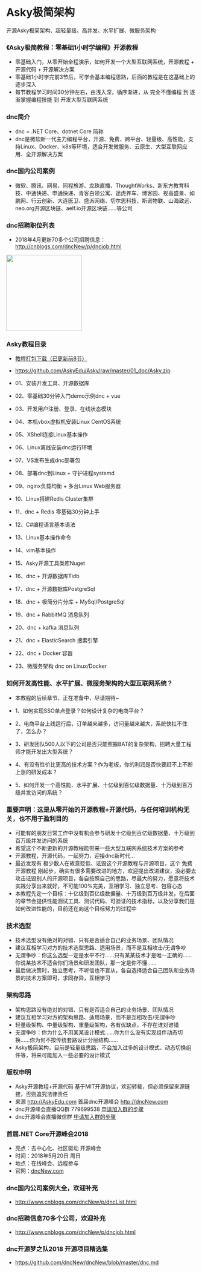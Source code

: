 # Asky极简架构
开源Asky极简架构、超轻量级、高并发、水平扩展、微服务架构

### 《Asky极简教程：零基础1小时学编程》开源教程

* 零基础入门，从零开始全程演示，如何开发一个大型互联网系统，开源教程 + 开源代码 + 开源解决方案
* 零基础1小时学完前3节后，可学会基本编程思路，后面的教程是在这基础上的逐步深入
* 每节教程学习时间30分钟左右，由浅入深，循序渐进，从 完全不懂编程 到 逐渐掌握编程技能 到 开发大型互联网系统

### dnc简介

* dnc = .NET Core、dotnet Core 简称
* dnc是微软新一代主力编程平台，开源、免费、跨平台、轻量级、高性能，支持Linux、Docker、k8s等环境，适合开发微服务、云原生、大型互联网应用、全开源解决方案

### dnc国内公司案例

* 微软、腾讯、网易、同程旅游、龙珠直播、ThoughtWorks、新东方教育科技、中通快递、申通快递、青客白领公寓、途虎养车、博客园、视高盛景、如鹏网、行云创新、大连医卫、盛派网络、切尔思科技、斯诺物联、山海致远、neo.org开源区块链、aelf.io开源区块链……等公司

### dnc招聘职位列表

* 2018年4月更新70多个公司招聘信息：http://cnblogs.com/dncNew/p/dncjob.html

<div align="left">
<img src="https://github.com/dncNew/dncNew/raw/master/img/a2.jpg" height="200"  >
</div>

### Asky教程目录

* [教程打包下载（已更新前8节）](https://github.com/AskyEdu/Asky/raw/master/01_doc/Asky.zip)
* https://github.com/AskyEdu/Asky/raw/master/01_doc/Asky.zip

* 01、安装开发工具、开源数据库
* 02、零基础30分钟入门demo示例dnc + vue
* 03、开发用户注册、登录、在线状态模块
* 04、本机vbox虚拟机安装Linux CentOS系统
* 05、XShell连接Linux基本操作
* 06、Linux离线安装dnc运行环境
* 07、VS发布生成dnc部署包
* 08、部署dnc到Linux + 守护进程systemd
* 09、nginx负载均衡 + 多台Linux Web服务器
* 10、Linux搭建Redis Cluster集群
* 11、dnc + Redis 零基础30分钟上手
* 12、C#编程语言基本语法
* 13、Linux基本操作命令
* 14、vim基本操作
* 15、Asky开源工具类库Nuget
* 16、dnc + 开源数据库Tidb
* 17、dnc + 开源数据库PostgreSql
* 18、dnc + 极简分片分库 + MySql/PostgreSql
* 19、dnc + RabbitMQ 消息队列
* 20、dnc + kafka 消息队列
* 21、dnc + ElasticSearch 搜索引擎
* 22、dnc + Docker 容器
* 23、微服务架构 dnc on Linux/Docker


### 如何开发高性能、水平扩展、微服务架构的大型互联网系统？

* 本教程的后续章节，正在准备中，尽请期待~

* 1、如何实现SSO单点登录？如何设计复杂的电商平台？
* 2、电商平台上线运行后，订单越来越多，访问量越来越大，系统快扛不住了，怎么办？
* 3、研发团队500人以下的公司是否只能照搬BAT的复杂架构，招聘大量工程师才能开发出大型系统？
* 4、有没有性价比更高的技术方案？作为老板，你的利润是否快要赶不上不断上涨的研发成本？
* 5、如何开发一个高性能、水平扩展、十亿级到百亿级数据量、十万级到百万级并发访问的系统？


### 重要声明：这是从零开始的开源教程+开源代码，与任何培训机构无关，也不用于盈利目的

* 可能有的朋友日常工作中没有机会参与研发十亿级到百亿级数据量、十万级到百万级并发访问的系统
* 希望这个不断更新的开源教程能带来一些大型互联网系统技术方案的参考
* 开源教程，开源代码，一起努力，迎接dnc新时代...
* 最近发现有 极少数人在故意贬低、诋毁这个开源教程与开源项目，这个 免费开源教程 刚起步，确实有很多需要改进的地方，欢迎提出改进建议，没必要去攻击诋毁别人的开源项目，各自按照自己的思路，尽最大的努力，愿意将技术实践分享出来就好，不可能100%完美，互相学习、独立思考、包容心态
* 本教程先定一个目标：十亿级到百亿级数据量、十万级到百万级并发，在后面的章节会提供性能测试工具、测试代码、可验证的技术指标，以及分享我们是如何改进性能的，目前还在向这个目标努力的过程中

### 技术选型

* 技术选型没有绝对的对错、只有是否适合自己的业务场景、团队情况
* 建议互相学习对方的技术选型思路、适用场景，而不是互相攻击/无谓争吵
* 无谓争吵：你这么选型一定是水平不行……只有某某技术才是唯一正确的……你说某技术不适合你们场景和研发团队，那一定是你不懂……
* 最后做决策时，独立思考，不听信也不盲从，各自选择适合自己团队和业务场景的技术方案即可，求同存异，互相学习

### 架构思路

* 架构思路没有绝对的对错、只有是否适合自己的业务场景、团队情况
* 建议互相学习对方的架构思路、适用场景，而不是互相攻击/无谓争吵
* 轻量级架构、中量级架构、重量级架构，各有优缺点，不存在谁对谁错
* 无谓争吵：你为什么不用某某设计模式……你为什么没有实现组件动态切换……你为何不按传统套路设计分层结构……
* Asky极简架构，目前是轻量级思路，不会加入过多的设计模式、动态切换组件等，将来可能加入一些必要的设计模式

### 版权申明

* Asky开源教程+开源代码 基于MIT开源协议，欢迎转载，但必须保留来源链接，否则追究法律责任
* 来源 http://AskyEdu.com 首届dnc开源峰会 http://dncNew.com 
* dnc开源峰会直播QQ群 779699538 [申请加入群的步骤](https://github.com/dncNew/dncNew/blob/master/qq.md) 
* dnc开源峰会直播微信群 [申请加入群的步骤](https://github.com/dncNew/dncNew/blob/master/qq.md) 

### 首届.NET Core开源峰会2018

* 亮点：去中心化、社区驱动 开源峰会
* 时间：2018年5月20日 周日
* 地点：在线峰会、远程参与
* 官网：[dncNew.com](http://dncNew.com)

### dnc国内公司案例大全，欢迎补充

* http://www.cnblogs.com/dncNew/p/dncList.html

### dnc招聘信息70多个公司，欢迎补充

* http://www.cnblogs.com/dncNew/p/dncjob.html

### dnc开源梦之队2018 开源项目精选集

* https://github.com/dncNew/dncNew/blob/master/dnc.md

